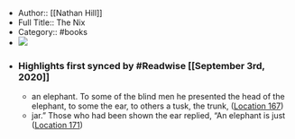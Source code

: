- Author:: [[Nathan Hill]]
- Full Title:: The Nix
- Category:: #books
- ![](https://images-na.ssl-images-amazon.com/images/I/51NJaQLLYUL._SL400_.jpg)
- ### Highlights first synced by #Readwise [[September 3rd, 2020]]
    - an elephant. To some of the blind men he presented the head of the elephant, to some the ear, to others a tusk, the trunk, ([Location 167](https://readwise.io/to_kindle?action=open&asin=B01A4B1PEE&location=167))
    - jar.” Those who had been shown the ear replied, “An elephant is just ([Location 171](https://readwise.io/to_kindle?action=open&asin=B01A4B1PEE&location=171))
